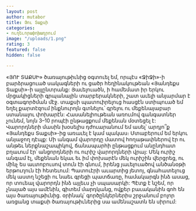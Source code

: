 ```yaml
---
layout: post
author: mutabor
title: Յու Տաքսի
categories:
- ուղեւորափոխադրում
image: "/uploads/1.png"
rating: 3
featured: false
hidden: false

---
```

«ՅՈՒ ՏԱՔՍԻ» ծառայութիւնից օգտուել եմ, որպէս «ՋիՋի»-ի բարձրացուած սակագների ու ցածր հեղինակութեան «Յանդեքս Տաքսի»-ի այլընտրանք: Յաւելուածն, ի համեմատ իր երկու մրցակիցների գրպանային տարբերակների, շատ աւելի անյարմար է օգտագործման մէջ. տաքսի պատուիրելուց հասցէն ստիպուած եմ եղել քարտէզում ինքնուրոյն գտնելու՝ գրելու ու մեքենայաբար ստանալու փոխարէն: Հասանելիութեան առումով գանգատներ չունեմ, նոյն 3–10 րոպէի ընթացքում մեքենան մօտեցել է: Վարորդների մասին խօսելիս դժուարանում եմ ասել՝ արդյո՞ք «Յանդեքս Տաքսի»-ից առաւել է կամ պակաս։ Մտաբերում եմ երկու անյաջող դէպք: Մի անգամ վարորդը մատով հողաթափներով էր ու անթեւ ներքնաշապիկով, ճանապարհի ընթացքում անընդհատ բղաւում էր՝ անցորդների ու ուրիշ վարորդների վրայ: Մեկ ուրիշ անգամ էլ, մեքենան եկաւ եւ իմ փոխարէն մեկ ուրիշին վերցրեց, ու մինչ ես աւտոբուսով տուն էի գնում, իրենց յաւելուածով անծանօթի երթուղուն էի հետեւում: Պատուէրի աւարտից յետոյ, գնահատելուց մեկ աստղ նշեցի ու նաեւ գրեցի պատճառը, համակարգն ինձ ասաց, որ տուեալ վարորդն ինձ այլեւս չի սպասարկի: Պէտք է նշեմ, որ չնայած այս ամէնին, գիտեմ մարդկանց, ովքեր բաւականին գոհ են այս ծառայութիւնից. օրինակ՝ գործընկերներիս շրջանում բոլոր առցանց տաքսի ծառայութիւներից սա ամենաշատն են սիրում: